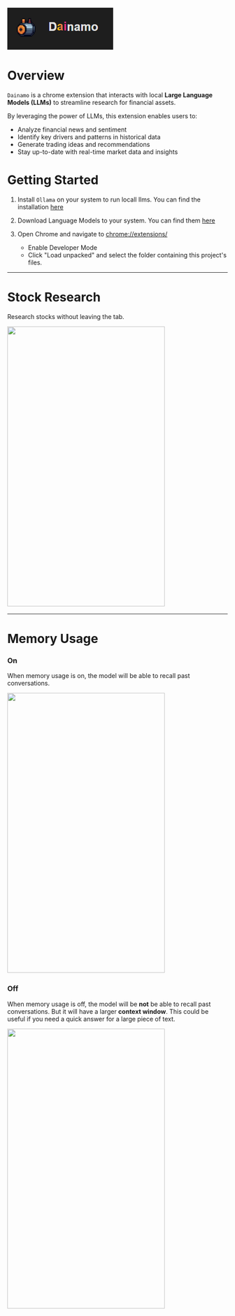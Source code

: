 ![Logo](src/assets/title.PNG)

# Overview

`Dainamo` is a chrome extension that interacts with local **Large Language Models (LLMs)** to streamline research for financial assets.

By leveraging the power of LLMs, this extension enables users to:

- Analyze financial news and sentiment
- Identify key drivers and patterns in historical data
- Generate trading ideas and recommendations
- Stay up-to-date with real-time market data and insights

# Getting Started

1. Install `Ollama` on your system to run locall llms. You can find the installation [here](https://ollama.com/)

2. Download Language Models to your system. You can find them [here](https://ollama.com/search)

3. Open Chrome and navigate to [chrome://extensions/](chrome://extensions/)
   - Enable Developer Mode
   - Click "Load unpacked" and select the folder containing this project's files.

---

# Stock Research

Research stocks without leaving the tab.

<img src="src/assets/videos/meta_research.gif" width="360" height="640">

---

# Memory Usage

### On

When memory usage is on, the model will be able to recall past conversations.

<img src="src/assets/videos/memory_on.gif" width="360" height="640">

### Off

When memory usage is off, the model will be **not** be able to recall past conversations. But it will have a larger **context window**. This could be useful if you need a quick answer for a large piece of text.

<img src="src/assets/videos/memory_off.gif" width="360" height="640">
